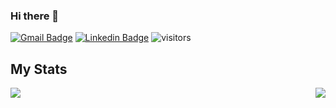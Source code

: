 ### Hi there 👋
[![Gmail Badge](https://img.shields.io/badge/-Gmail-c14438?style=flat-square&logo=Gmail&logoColor=white&link=mailto:angelo.infinity002@gmail.com)](mailto:angelo.infinity002@gmail.com)
[![Linkedin Badge](https://img.shields.io/badge/-LinkedIn-blue?style=flat-square&logo=Linkedin&logoColor=white&link=https://www.linkedin.com/in/angelofransicosa/)](https://www.linkedin.com/in/angelofransicosa/)
![visitors](https://visitor-badge.glitch.me/badge?page_id=${your.username}.${your.repo.id})

## My Stats

<img src="https://github-readme-stats.vercel.app/api/top-langs/?username=AngeloFranciscoSA&langs_count=5&theme=synthwave"> <img align="right" src="https://github-readme-stats.vercel.app/api/top-langs/?username=AngeloFranciscoSA&langs_count=5&theme=synthwave">

<!--
**AngeloFranciscoSA/AngeloFranciscoSA** is a ✨ _special_ ✨ repository because its `README.md` (this file) appears on your GitHub profile.

Here are some ideas to get you started:

- 🔭 I’m currently working on ...
- 🌱 I’m currently learning ...
- 👯 I’m looking to collaborate on ...
- 🤔 I’m looking for help with ...
- 💬 Ask me about ...
- 📫 How to reach me: ...
- 😄 Pronouns: ...
- ⚡ Fun fact: ...
-->
